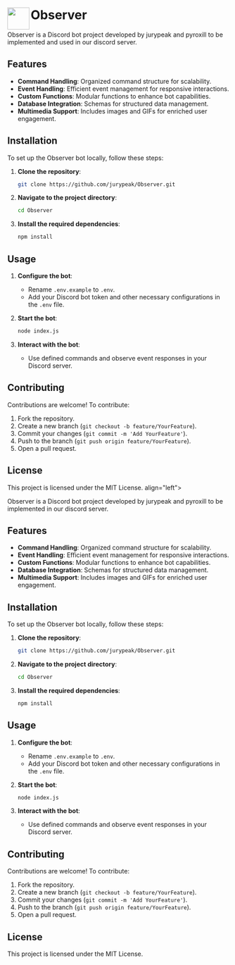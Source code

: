 # Observer <img src="https://github.com/jurypeak/Observer/blob/master/logo.png" width="50" align="left">

Observer is a Discord bot project developed by jurypeak and pyroxill to be implemented and used in our discord server.

## Features

- **Command Handling**: Organized command structure for scalability.
- **Event Handling**: Efficient event management for responsive interactions.
- **Custom Functions**: Modular functions to enhance bot capabilities.
- **Database Integration**: Schemas for structured data management.
- **Multimedia Support**: Includes images and GIFs for enriched user engagement.

## Installation

To set up the Observer bot locally, follow these steps:

1. **Clone the repository**:

   ```bash
   git clone https://github.com/jurypeak/Observer.git
   ```

2. **Navigate to the project directory**:

   ```bash
   cd Observer
   ```

3. **Install the required dependencies**:

   ```bash
   npm install
   ```

## Usage

1. **Configure the bot**:

   - Rename `.env.example` to `.env`.
   - Add your Discord bot token and other necessary configurations in the `.env` file.

2. **Start the bot**:

   ```bash
   node index.js
   ```

3. **Interact with the bot**:

   - Use defined commands and observe event responses in your Discord server.

## Contributing

Contributions are welcome! To contribute:

1. Fork the repository.
2. Create a new branch (`git checkout -b feature/YourFeature`).
3. Commit your changes (`git commit -m 'Add YourFeature'`).
4. Push to the branch (`git push origin feature/YourFeature`).
5. Open a pull request.

## License

This project is licensed under the MIT License. align="left">

Observer is a Discord bot project developed by jurypeak and pyroxill to be implemented in our discord server.
## Features

- **Command Handling**: Organized command structure for scalability.
- **Event Handling**: Efficient event management for responsive interactions.
- **Custom Functions**: Modular functions to enhance bot capabilities.
- **Database Integration**: Schemas for structured data management.
- **Multimedia Support**: Includes images and GIFs for enriched user engagement.

## Installation

To set up the Observer bot locally, follow these steps:

1. **Clone the repository**:

   ```bash
   git clone https://github.com/jurypeak/Observer.git
   ```

2. **Navigate to the project directory**:

   ```bash
   cd Observer
   ```

3. **Install the required dependencies**:

   ```bash
   npm install
   ```

## Usage

1. **Configure the bot**:

   - Rename `.env.example` to `.env`.
   - Add your Discord bot token and other necessary configurations in the `.env` file.

2. **Start the bot**:

   ```bash
   node index.js
   ```

3. **Interact with the bot**:

   - Use defined commands and observe event responses in your Discord server.

## Contributing

Contributions are welcome! To contribute:

1. Fork the repository.
2. Create a new branch (`git checkout -b feature/YourFeature`).
3. Commit your changes (`git commit -m 'Add YourFeature'`).
4. Push to the branch (`git push origin feature/YourFeature`).
5. Open a pull request.

## License

This project is licensed under the MIT License.
